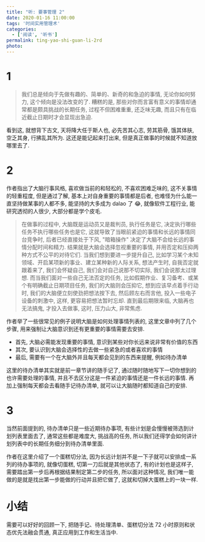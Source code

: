 ```yaml
---
title: "听: 要事管理 2"
date: 2020-01-16 11:00:00
tags: '时间实用管理术'
categories:
  - ['阅读', '听书']
permalink: ting-yao-shi-guan-li-2rd
photo:
---
```


# 1

> 我们总是倾向于先做有趣的、简单的、新奇的和急迫的事情, 无论你如何努力, 这个倾向是没法改变的了. 糟糕的是, 那些对你而言富有意义的事情却通常都是颇具挑战的长期任务, 过程不但困难重重, 还乏味无趣, 而且只有在临近截止日期时才会显现出急迫.

看到这, 就想背下古文, 天将降大任于斯人也, 必先苦其心志, 劳其筋骨, 饿其体肤, 空乏其身, 行拂乱其所为. 这还是能记起来打出来, 但是真正做事的时候就不知道放哪里去了.

<!-- more -->

# 2

作者指出了大脑行事风格, 喜欢做当前的和轻松的, 不喜欢困难乏味的, 这不关事情的轻重程度, 但是通过了解, 基本上对自身重要的事情都是后者, 也难怪为什么能一直坚持做某事的人都不多, 能坚持的大多成为 dalao 了 :joy:, 就像软件工程行业, 能研究透彻的人很少, 大部分都是学个皮毛.

> 在做事的过程中, 大脑既是运动员又是裁判员, 执行任务是它, 决定执行哪些任务不执行哪些任务也是它, 这就导致了当眼前紧迫的事情和长远的事情同台竞争时, 后者已经直接处于下风,  "暗箱操作" 决定了大脑不会给长远的事情分配时间和精力.
> 结果就是大脑会选择忽视重要的事情, 并用否定和压抑两种方式不公平的对待它们. 当我们想到要进一步提升自己, 比如学习某个未知领域、开启某项新的事业、建立某种新的人际关系, 想法产生时, 自我否定就跟着来了, 我们会怀疑自己, 我们会对自己说那不切实际, 我们会说那太过理想. 而当我们面对一些自己无法否定的任务, 比如假期作业、复习备考、或某个有明确截止日期项目任务, 我们的大脑则会压抑它, 想到应该早点着手行动时, 我们的大脑便立刻使劲把想法按下去, 然后顾左右而言他, 投入一些电子设备的刺激中, 这样, 更容易把想法暂时忘却. 直到最后期限来临, 大脑再也无法搞鬼, 才投入去做事, 这时, 压力山大, 非常焦虑.

作者举了一些很常见的例子说明大脑是如何处理事情列表的, 这里文章中列了几个步骤, 用来强制让大脑意识到还有更重要的事情需要去安排.

- 首先, 大脑必需能发现重要的事情, 意识到某些对你长远来说非常有价值的东西
- 其次, 要认识到大脑会选择性的去做一些紧急的或者喜欢的事情
- 最后, 需要有一个在大脑外并且每天都会见到的东西来提醒, 例如待办清单

这里的待办清单其实就是前一章节讲的随手记了, 通过随时随地写下一切你想到的也许需要处理的事情, 并且不去区分这是一件紧迫的事情还是一件长远的事情. 再加上强制每天都会去看随手记待办清单, 就可以让大脑随时都知道自己的安排.

# 3

当然前面提到的, 待办清单只是一些近期待办事项, 有些计划是会慢慢被筛选到计划列表里面去了, 通常这些都是难度大, 挑战高的任务, 所以我们还得学会如何讲计划列表中的长期任务细分到待办清单里面.

作者在这里介绍了一个蛋糕切分法, 因为长远计划并不是一下子就可以安排成一系列的待办事项的, 就像切蛋糕, 切第一刀后就是其他状态了, 有的计划也是这样子, 需要踏出第一步后再根据结果制定第二步的任务, 所以面对这种情况, 我们唯一能做的是就是找出第一步能做的行动并且把它做了, 这就和切掉大蛋糕上的一块一样.

# 小结

需要可以好好的回顾一下, 把随手记、待处理清单、蛋糕切分法 72 小时原则和状态优先法融会贯通, 真正应用到工作和生活当中.
